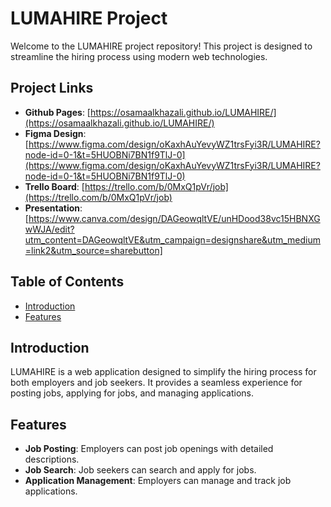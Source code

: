 # LUMAHIRE Project

Welcome to the LUMAHIRE project repository! This project is designed to streamline the hiring process using modern web technologies.

## Project Links

- **Github Pages**: [https://osamaalkhazali.github.io/LUMAHIRE/](https://osamaalkhazali.github.io/LUMAHIRE/)
- **Figma Design**: [https://www.figma.com/design/oKaxhAuYevyWZ1trsFyi3R/LUMAHIRE?node-id=0-1&t=5HUOBNi7BN1f9TlJ-0](https://www.figma.com/design/oKaxhAuYevyWZ1trsFyi3R/LUMAHIRE?node-id=0-1&t=5HUOBNi7BN1f9TlJ-0)
- **Trello Board**: [https://trello.com/b/0MxQ1pVr/job](https://trello.com/b/0MxQ1pVr/job)
- **Presentation**: [https://www.canva.com/design/DAGeowqltVE/unHDood38vc15HBNXGwWJA/edit?utm_content=DAGeowqltVE&utm_campaign=designshare&utm_medium=link2&utm_source=sharebutton]

## Table of Contents

- [Introduction](#introduction)
- [Features](#features)


## Introduction

LUMAHIRE is a web application designed to simplify the hiring process for both employers and job seekers. It provides a seamless experience for posting jobs, applying for jobs, and managing applications.

## Features

- **Job Posting**: Employers can post job openings with detailed descriptions.
- **Job Search**: Job seekers can search and apply for jobs.
- **Application Management**: Employers can manage and track job applications.
